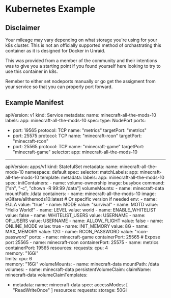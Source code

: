 # Kubernetes Example

## Disclaimer

Your mileage may vary depending on what storage you're using for your k8s cluster. This is not an officially supported method of orchastrating this container as it is designed for Docker in Unraid. 

This was provided from a member of the community and their intentions was to give you a starting point if you found yourself here looking to try to use this container in k8s. 

Remeber to either set nodeports manually or go get the assigment from your service so that you can properly port forward. 

## Example Manifest

apiVersion: v1
kind: Service
metadata:
  name: minecraft-all-the-mods-10
  labels:
    app: minecraft-all-the-mods-10
spec:
  type: NodePort
  ports:
  - port: 19565
    protocol: TCP
    name: "metrics"
    targetPort: "metrics"
  - port: 25575
    protocol: TCP
    name: "minecraft-rcon"
    targetPort: "minecraft-rcon"
  - port: 25565
    protocol: TCP
    name: "minecraft-game"
    targetPort: "minecraft-game"
  selector:
    app: minecraft-all-the-mods-10
---
apiVersion: apps/v1
kind: StatefulSet
metadata:
  name: minecraft-all-the-mods-10
  namespace: default
spec:
  selector:
    matchLabels:
      app: minecraft-all-the-mods-10
  template:
    metadata:
      labels:
        app: minecraft-all-the-mods-10
    spec:
      initContainers:
        - name: volume-ownership
          image: busybox
          command: ["sh", "-c", "chown -R 99:99 /data"]
          volumeMounts:
            - name: minecraft-data
              mountPath: /data
      containers:
        - name: minecraft-all-the-mods-10
          image: w3lfare/allthemods10:latest  # Or specific version if needed
          env:
            - name: EULA
              value: "true"
            - name: MODE
              value: "survival"
            - name: MOTD
              value: "Hello World!"
            - name: LEVEL
              value: world
            - name: ENABLE_WHITELIST
              value: false
            - name: WHITELIST_USERS
              value: USERNAME
            - name: OP_USERS
              value: USERNAME
            - name: ALLOW_FLIGHT
              value: false
            - name: ONLINE_MODE
              value: true
            - name: INIT_MEMORY
              value: 8G
            - name: MAX_MEMORY
              value: 12G
            - name: RCON_PASSWORD
              value: "rcon-password"
          ports:
            - name: minecraft-game
              containerPort: 25565  # Expose port 25565
            - name: minecraft-rcon
              containerPort: 25575
            - name: metrics
              containerPort: 19565
          resources:
            requests:
              cpu: 4  
              memory: "16Gi"  
            limits:
              cpu: 6  
              memory: "16Gi" 
          volumeMounts:
          - name: minecraft-data
            mountPath: /data
      volumes:
        - name: minecraft-data
          persistentVolumeClaim:
            claimName: minecraft-data
  volumeClaimTemplates:
  - metadata:
      name: minecraft-data
    spec:
      accessModes: [ "ReadWriteOnce" ]
      resources:
        requests:
          storage: 50Gi